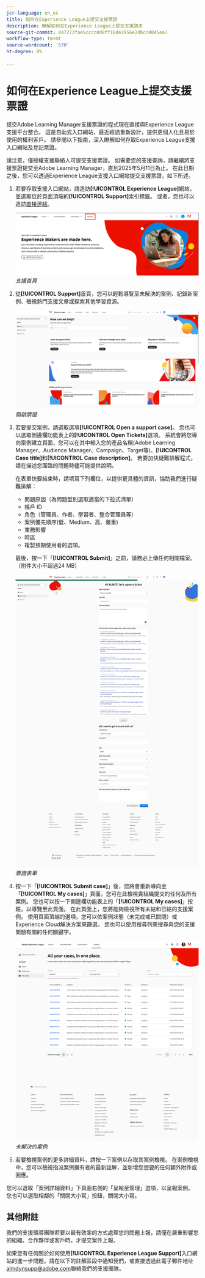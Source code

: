 ```yaml
---
jcr-language: en_us
title: 如何在Experience League上提交支援票證
description: 瞭解如何在Experience League上提交支援請求
source-git-commit: 8a7273fae5cccc8d8ff16de2956e2dbcc0045ea7
workflow-type: tm+mt
source-wordcount: '570'
ht-degree: 0%

---
```


# 如何在Experience League上提交支援票證

提交Adobe Learning Manager支援票證的程式現在直接與Experience League支援平台整合。 這是自助式入口網站，最近經過重新設計，提供更個人化且易於使用的權利客戶。 請參閱以下指南，深入瞭解如何存取Experience League支援入口網站及登記票證。

請注意，僅授權支援聯絡人可提交支援票證。 如需要您的支援查詢，請繼續將支援票證提交至Adobe Learning Manager，直到2025年5月11日為止。 在此日期之後，您可以透過Experience League支援入口網站提交支援票證，如下所述。

1. 若要存取支援入口網站，請造訪&#x200B;**[!UICONTROL Experience League]**&#x200B;網站，並選取位於頁面頂端的&#x200B;**[!UICONTROL Support]**&#x200B;索引標籤。 或者，您也可以造訪[直接連結](https://experienceleague.adobe.com/home#support)。

   ![](assets/support.png)
   _支援首頁_

2. 從&#x200B;**[!UICONTROL Support]**&#x200B;首頁，您可以輕鬆導覽至未解決的案例、記錄新案例、檢視熱門支援文章或探索其他學習資源。

   ![](assets/open-ticket.png)
   _開啟票證_

3. 若要提交案例，請選取選項&#x200B;**[!UICONTROL Open a support case]**。 您也可以選取側邊欄功能表上的&#x200B;**[!UICONTROL Open Tickets]**&#x200B;選項。 系統會將您導向案例建立頁面，您可以在其中輸入您的產品名稱(Adobe Learning Manager、Audience Manager、Campaign、Target等)、**[!UICONTROL Case title]**&#x200B;和&#x200B;**[!UICONTROL Case description]**。 若要加快疑難排解程式，請在描述您面臨的問題時儘可能提供說明。

   在表單快要結束時，請填寫下列欄位，以提供更具體的資訊，協助我們進行疑難排解：

   * 問題原因（為問題型別選取適當的下拉式清單）
   * 帳戶 ID
   * 角色（管理員、作者、學習者、整合管理員等）
   * 案例優先順序(低、Medium、高、嚴重)
   * 業務影響
   * 時區
   * 複製預期使用者的選項。

   最後，按一下「**[!UICONTROL Submit]**」之前，請務必上傳任何相關檔案。 （附件大小不超過24 MB）

   ![](assets/ticket-form.png)
   _票證表單_

4. 按一下「**[!UICONTROL Submit case]**」後，您將會重新導向至「**[!UICONTROL My cases]**」頁面，您可在此檢視貴組織提交的任何及所有案例。 您也可以按一下側邊欄功能表上的「**[!UICONTROL My cases]**」按鈕，以導覽至此頁面。 在此頁面上，您將能夠檢視所有未結和已結的支援案例。 使用頁面頂端的選項，您可以依案例狀態（未完成或已關閉）或Experience Cloud解決方案來篩選。 您也可以使用搜尋列來搜尋與您的支援問題有關的任何關鍵字。

   ![](assets/open-cases.png)
   _未解決的案例_

5. 若要檢視案例的更多詳細資料，請按一下案例以存取其案例檢視。 在案例檢視中，您可以檢視指派案例擁有者的最新註解，並新增您想要的任何額外附件或回應。

您可以選取「案例詳細資料」下頁面右側的「呈報至管理」選項，以呈報案例。 您也可以選取相鄰的「關閉大小寫」按鈕，關閉大小寫。

## 其他附註

我們的支援領導團隊若要以最有效率的方式處理您的問題上報，請僅在嚴重影響您的組織、合作夥伴或客戶時，才提交案件上報。

如果您有任何關於如何使用&#x200B;**[!UICONTROL Experience League Support]**&#x200B;入口網站的進一步問題，請在以下的註解區段中通知我們，或直接透過此電子郵件地址[almdynsupp@adobe.com](mailto:almdynsupp@adobe.com)聯絡我們的支援團隊。


